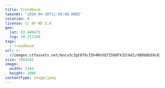 ```yaml
---
title: Trondheim
takenAt: '2018-04-30T11:50:48.000Z'
rotation: 0
license: CC BY-ND 3.0
geo:
  lat: 63.449475
  lng: 10.213108
tags:
  - trondheim
url: >-
  //images.ctfassets.net/bncv3c2gt878/I5h4RnSQ7I58dFXJZr6d1/d88b6b59c83089bbca4a315d35c2cf45/trondheim_41226127754_o
size: 7404545
image:
  width: 5344
  height: 3006
contentType: image/jpeg
---
```


